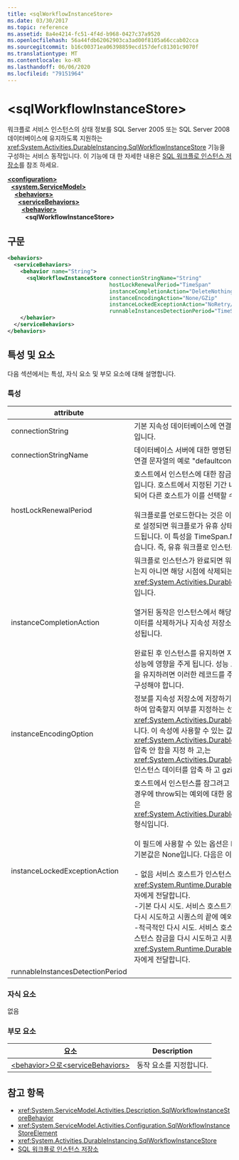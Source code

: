 ```yaml
---
title: <sqlWorkflowInstanceStore>
ms.date: 03/30/2017
ms.topic: reference
ms.assetid: 8a4e4214-fc51-4f4d-b968-0427c37a9520
ms.openlocfilehash: 56a44fdb62062903ca3ad00f8105a66ccab02cca
ms.sourcegitcommit: b16c00371ea06398859ecd157defc81301c9070f
ms.translationtype: MT
ms.contentlocale: ko-KR
ms.lasthandoff: 06/06/2020
ms.locfileid: "79151964"
---
```

# \<sqlWorkflowInstanceStore>
워크플로 서비스 인스턴스의 상태 정보를 SQL Server 2005 또는 SQL Server 2008 데이터베이스에 유지하도록 지원하는 <xref:System.Activities.DurableInstancing.SqlWorkflowInstanceStore> 기능을 구성하는 서비스 동작입니다. 이 기능에 대 한 자세한 내용은 [SQL 워크플로 인스턴스 저장소](../../../windows-workflow-foundation/sql-workflow-instance-store.md)를 참조 하세요.  
  
[**\<configuration>**](../configuration-element.md)\
&nbsp;&nbsp;[**\<system.ServiceModel>**](system-servicemodel-of-workflow.md)\
&nbsp;&nbsp;&nbsp;&nbsp;[**\<behaviors>**](behaviors-of-workflow.md)\
&nbsp;&nbsp;&nbsp;&nbsp;&nbsp;&nbsp;[**\<serviceBehaviors>**](servicebehaviors-of-workflow.md)\
&nbsp;&nbsp;&nbsp;&nbsp;&nbsp;&nbsp;&nbsp;&nbsp;[**\<behavior>**](behavior-of-servicebehaviors-of-workflow.md)\
&nbsp;&nbsp;&nbsp;&nbsp;&nbsp;&nbsp;&nbsp;&nbsp;&nbsp;&nbsp;**\<sqlWorkflowInstanceStore>**  
  
## <a name="syntax"></a>구문  
  
```xml  
<behaviors>
  <serviceBehaviors>
    <behavior name="String">
      <sqlWorkflowInstanceStore connectionStringName="String"
                                hostLockRenewalPeriod="TimeSpan"
                                instanceCompletionAction="DeleteNothing/DeleteAll"
                                instanceEncodingAction="None/GZip"
                                instanceLockedExceptionAction="NoRetry/BasicRetry/AggressiveRetry"
                                runnableInstancesDetectionPeriod="TimeSpan" />
    </behavior>
  </serviceBehaviors>
</behaviors>  
```  
  
## <a name="attributes-and-elements"></a>특성 및 요소  
 다음 섹션에서는 특성, 자식 요소 및 부모 요소에 대해 설명합니다.  
  
### <a name="attributes"></a>특성  
  
|attribute|Description|  
|---------------|-----------------|  
|connectionString|기본 지속성 데이터베이스에 연결하는 데 사용되는 연결 문자열을 포함하는 문자열입니다.|  
|connectionStringName|데이터베이스 서버에 대한 명명된 연결 문자열을 포함하는 문자열입니다. 명명된 된 연결 문자열의 예로 "defaultconnectionstring"입니다.|  
|hostLockRenewalPeriod|호스트에서 인스턴스에 대한 잠금을 갱신해야 하는 기간을 지정하는 Timespan 값입니다. 호스트에서 지정된 기간 내에 잠금을 갱신하지 않으면 인스턴스 잠금이 해제되어 다른 호스트가 이를 선택할 수 있습니다.<br /><br /> 워크플로를 언로드한다는 것은 이를 유지한다는 의미이기도 합니다. 이 특성이 0으로 설정되면 워크플로가 유휴 상태가 되는 즉시 워크플로 인스턴스가 유지되고 언로드됩니다. 이 특성을 TimeSpan.MaxValue로 설정하면 언로드 작업이 사용되지 않습니다. 즉, 유휴 워크플로 인스턴스가 언로드되지 않습니다.|  
|instanceCompletionAction|워크플로 인스턴스가 완료되면 워크플로 인스턴스 데이터가 지속성 저장소에 보관되는지 아니면 해당 시점에 삭제되는지를 지정하는 값입니다. 이 값은 <xref:System.Activities.DurableInstancing.InstanceCompletionAction> 형식입니다.<br /><br /> 열거된 동작은 인스턴스에서 해당 작업을 완료하면 지속성 저장소에서 인스턴스 데이터를 삭제하거나 지속성 저장소에서 인스턴스 데이터를 삭제하지 않는 것으로 구성됩니다.<br /><br /> 완료된 후 인스턴스를 유지하면 지속성 데이터베이스가 빠르게 커지고 데이터베이스 성능에 영향을 주게 됩니다. 성능 요구 사항을 충족하는 수준으로 데이터베이스 성능을 유지하려면 이러한 레코드를 주기적으로 삭제하는 데이터베이스 비우기 정책을 구성해야 합니다.|  
|instanceEncodingOption|정보를 지속성 저장소에 저장하기 전에 인스턴스 상태 정보를 GZip 알고리즘을 사용하여 압축할지 여부를 지정하는 선택적 값입니다. 이 값은 <xref:System.Activities.DurableInstancing.InstanceEncodingOption> 형식입니다. 이 속성에 사용할 수 있는 값은 <xref:System.Activities.DurableInstancing.InstanceEncodingOption.None> 압축 안 함을 지정 하 고,는 <xref:System.Activities.DurableInstancing.InstanceEncodingOption.GZip> 인스턴스 데이터를 압축 하 고 gzip 알고리즘을 사용 하도록 지정 하는입니다.|  
|instanceLockedExceptionAction|호스트에서 인스턴스를 잠그려고 할 때 현재 다른 호스트에서 해당 인스턴스를 잠근 경우에 throw되는 예외에 대한 응답으로 발생하는 동작을 지정하는 값입니다. 이 값은 <xref:System.Activities.DurableInstancing.InstanceLockedExceptionAction> 형식입니다.<br /><br /> 이 필드에 사용할 수 있는 옵션은 None, Basic Retry 및 Aggressive Retry입니다. 기본값은 None입니다. 다음은 이러한 세 옵션에 대한 설명입니다.<br /><br /> - 없음 서비스 호스트가 인스턴스 잠금을 시도하지 않고 <xref:System.Runtime.DurableInstancing.InstanceLockedException>을 호출자에게 전달합니다.<br />-기본 다시 시도. 서비스 호스트가 선형 다시 시도 간격을 사용하여 인스턴스 잠금을 다시 시도하고 시퀀스의 끝에 예외를 호출자에게 전달합니다.<br />-적극적인 다시 시도. 서비스 호스트에서 지연 간격을 기하급수적으로 증가시켜 인스턴스 잠금을 다시 시도하고 시퀀스 마지막에 <xref:System.Runtime.DurableInstancing.InstanceLockedException>을 호출자에게 전달합니다.|  
|runnableInstancesDetectionPeriod||  
  
### <a name="child-elements"></a>자식 요소  
 없음  
  
### <a name="parent-elements"></a>부모 요소  
  
|요소|Description|  
|-------------|-----------------|  
|[\<behavior>으로\<serviceBehaviors>](behavior-of-servicebehaviors-of-workflow.md)|동작 요소를 지정합니다.|  
  
## <a name="see-also"></a>참고 항목

- <xref:System.ServiceModel.Activities.Description.SqlWorkflowInstanceStoreBehavior>
- <xref:System.ServiceModel.Activities.Configuration.SqlWorkflowInstanceStoreElement>
- <xref:System.Activities.DurableInstancing.SqlWorkflowInstanceStore>
- [SQL 워크플로 인스턴스 저장소](../../../windows-workflow-foundation/sql-workflow-instance-store.md)
